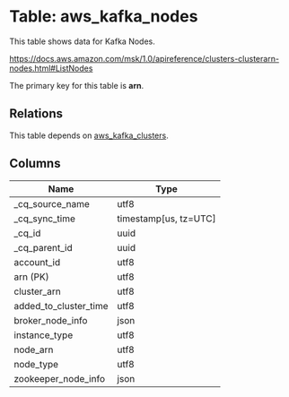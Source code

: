 # Table: aws_kafka_nodes

This table shows data for Kafka Nodes.

https://docs.aws.amazon.com/msk/1.0/apireference/clusters-clusterarn-nodes.html#ListNodes

The primary key for this table is **arn**.

## Relations

This table depends on [aws_kafka_clusters](aws_kafka_clusters).

## Columns

| Name          | Type          |
| ------------- | ------------- |
|_cq_source_name|utf8|
|_cq_sync_time|timestamp[us, tz=UTC]|
|_cq_id|uuid|
|_cq_parent_id|uuid|
|account_id|utf8|
|arn (PK)|utf8|
|cluster_arn|utf8|
|added_to_cluster_time|utf8|
|broker_node_info|json|
|instance_type|utf8|
|node_arn|utf8|
|node_type|utf8|
|zookeeper_node_info|json|